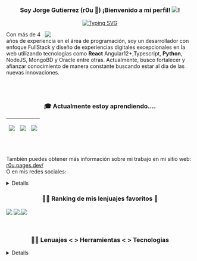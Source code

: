 <h3 align="center">
  Soy Jorge Gutierrez (r0u 🐺) ¡Bienvenido a mi perfil! <img src="https://media.giphy.com/media/hvRJCLFzcasrR4ia7z/giphy.gif" width="28">!
</h3>
<p align="center">
<a href="https://git.io/typing-svg"><img src="https://readme-typing-svg.demolab.com?font=Fira+Code&duration=2500&pause=300&color=00D13B&center=true&vCenter=true&width=750&height=80&lines=I'm+a+FullSatck+Developer+%F0%9F%A7%A1;I'm+a+simple+human+passionate+about+programming+%F0%9F%92%BB;Always+learning+new+things" alt="Typing SVG" /></a>
</p>

<img align="right" src="https://github-readme-stats.vercel.app/api?username=JG-ROU&show_icons=true&theme=transparent"  width="400">

<p>Con más de 4 años de experiencia en el área de programación, soy un desarrollador con enfoque FullStack y diseño de experiencias digitales excepcionales en la web utilizando tecnologías como <b>React</b> Angular12+,Typescript, <b>Python</b>, NodeJS, MongoBD y Oracle entre otras. Actualmente, busco fortalecer y afianzar conocimiento de manera constante buscando estar al dia de las nuevas innovaciones.</p>

<br>

</br>
<div>

<h3 align="center">
🎓︎ Actualmente estoy aprendiendo....
</h3>

		
| <p align="center"><img src="https://cdn.jsdelivr.net/gh/devicons/devicon/icons/react/react-original.svg" height='42px'/></p> | <p align="center"><img src="https://cdn.jsdelivr.net/gh/devicons/devicon/icons/nextjs/nextjs-original.svg" height='42px'/></p> | <p align="center"><img src="https://cdn.jsdelivr.net/gh/devicons/devicon/icons/amazonwebservices/amazonwebservices-original.svg" height='42px'/></p> |
|:---: | :---: | :---: |
	
</div>
<br>
<p>También puedes obtener más información sobre mi trabajo en mi sitio web: <a href="https://r0u.pages.dev/">r0u.pages.dev/</a>
<br>
 O en mis redes sociales:</p>
<details>
<p align="center">
	<a href="https://www.instagram.com/r0u.dev/" target="_blank">
	<img align="center" src="https://raw.githubusercontent.com/Bryan-Herrera-DEV/Bryan-Herrera-DEV/master/img/instagram.svg" width="40" height="95">
	</a>
	<a href="https://www.linkedin.com/in/bryan-herrera-dev/" target="_blank">
	<img align="center" src="https://raw.githubusercontent.com/Bryan-Herrera-DEV/Bryan-Herrera-DEV/master/img/linkedin.svg" width="40" height="95">
	</a>
	<a href="https://codepen.io/jg-rou" target="_blank">
	<img align="center" src="https://raw.githubusercontent.com/Bryan-Herrera-DEV/Bryan-Herrera-DEV/master/img/codepen.svg" width="40" height="95">
	</a>
</p>
</details>
<div>
<h3 align='center'>👨‍💻 Ranking de mis lenjuajes favoritos 🐺 </h3>

<img align='center' src="https://github-readme-stats.vercel.app/api/top-langs/?username=JG-ROU&size_weight=0.5&count_weight=0.5"  width="400">

<a href="https://github.com/JG-ROU/github-readme-stats">
  <img align="center" src="https://github-readme-stats.vercel.app/api/pin/?username=JG-ROU&repo=github-readme-stats" />
</a>
<a href="https://github.com/JG-ROU/convoychat">
  <img align="center" src="https://github-readme-stats.vercel.app/api/pin/?username=JG-ROU&repo=convoychat" />
</a>
</div>
<br>
</br>

<div>
<h3 align='center'>👨‍💻 Lenuajes < > Herramientas < > Tecnologias</h3>
<details> 

<p align="center"> 
<img src='https://github.com/devicons/devicon/raw/master/icons/nodejs/nodejs-original.svg' height='42px'/> <img src='https://github.com/devicons/devicon/raw/master/icons/git/git-original.svg' height='42px'/> <img src='https://github.com/devicons/devicon/blob/master/icons/vscode/vscode-original.svg' height='42px'/> <img src='https://github.com/prplx/svg-logos/blob/master/svg/angular.svg' height='42px'/> <img src='https://github.com/devicons/devicon/raw/master/icons/nestjs/nestjs-plain.svg' height='42px'/> <img src='https://github.com/devicons/devicon/raw/master/icons/terraform/terraform-original.svg' height='42px'/> <img src='https://github.com/devicons/devicon/raw/master/icons/kubernetes/kubernetes-plain.svg' height='42px'/> <img src='https://github.com/devicons/devicon/blob/master/icons/amazonwebservices/amazonwebservices-original-wordmark.svg' height='42px'/> <img src='https://raw.githubusercontent.com/devicons/devicon/master/icons/docker/docker-plain.svg' height='42px'/> </p> <br> 
<p align="center"> <img src='https://www.vectorlogo.zone/logos/mongodb/mongodb-ar21.svg' height='42px'/> <img src='https://raw.githubusercontent.com/sammwyy/sammwyy/master/skills/mysql.png' height='42px'/> <img src='https://github.com/devicons/devicon/raw/master/icons/postgresql/postgresql-original.svg' height='42px'/> </p> <br>  
<p align="center"> <img src='https://raw.githubusercontent.com/devicons/devicon/9f4f5cdb393299a81125eb5127929ea7bfe42889/icons/debian/debian-original-wordmark.svg' height='42px'/><img src='https://github.com/devicons/devicon/raw/master/icons/ubuntu/ubuntu-plain.svg' height='42px'/> </p>
</details>
</div>